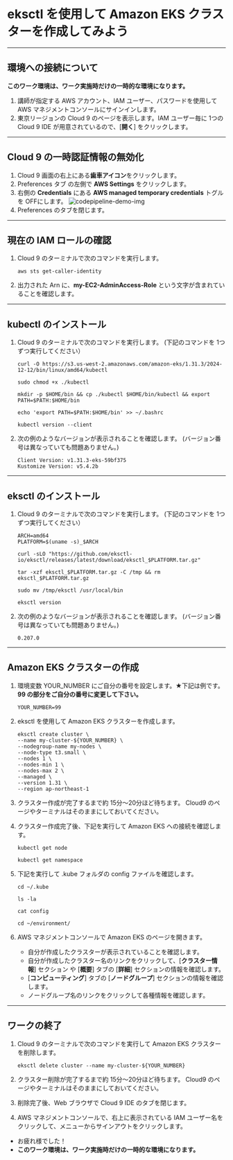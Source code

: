 # eksctl を使用して Amazon EKS クラスターを作成してみよう

---

## 環境への接続について

**このワーク環境は、ワーク実施時だけの一時的な環境になります。**

1. 講師が指定する AWS アカウント、IAM ユーザー、パスワードを使用して AWS マネジメントコンソールにサインインします。
1. 東京リージョンの Cloud 9 のページを表示します。IAM ユーザー毎に 1つの Cloud 9 IDE が用意されているので、[**開く**] をクリックします。

---

## Cloud 9 の一時認証情報の無効化
1. Cloud 9 画面の右上にある**歯車アイコン**をクリックします。
1. Preferences タブ の左側で **AWS Settings** をクリックします。
1. 右側の **Credentials** にある **AWS managed temporary credentials** トグルを OFFにします。
  ![codepipeline-demo-img](https://eks.nobelabo.net/images/mod7-cloud9.png)
1. Preferences のタブを閉じます。

---

## 現在の IAM ロールの確認

1. Cloud 9 のターミナルで次のコマンドを実行します。 
   ```
   aws sts get-caller-identity
   ```
1. 出力された Arn に、**my-EC2-AdminAccess-Role** という文字が含まれていることを確認します。

---
   
## kubectl のインストール

1. Cloud 9 のターミナルで次のコマンドを実行します。 (下記のコマンドを 1つずつ実行してください）
   ```
   curl -O https://s3.us-west-2.amazonaws.com/amazon-eks/1.31.3/2024-12-12/bin/linux/amd64/kubectl
   ```

   ```
   sudo chmod +x ./kubectl
   ```

   ```
   mkdir -p $HOME/bin && cp ./kubectl $HOME/bin/kubectl && export PATH=$PATH:$HOME/bin
   ```

   ```
   echo 'export PATH=$PATH:$HOME/bin' >> ~/.bashrc
   ```

   ```
   kubectl version --client
   ```
   
1. 次の例のようなバージョンが表示されることを確認します。 (バージョン番号は異なっていても問題ありません。)
   ```
   Client Version: v1.31.3-eks-59bf375
   Kustomize Version: v5.4.2b
   ```
---

## eksctl のインストール


1. Cloud 9 のターミナルで次のコマンドを実行します。 (下記のコマンドを 1つずつ実行してください）
   ```
   ARCH=amd64
   PLATFORM=$(uname -s)_$ARCH
   ```

   ```
   curl -sLO "https://github.com/eksctl-io/eksctl/releases/latest/download/eksctl_$PLATFORM.tar.gz"

   ```

   ```
   tar -xzf eksctl_$PLATFORM.tar.gz -C /tmp && rm eksctl_$PLATFORM.tar.gz
   ```

   ```
   sudo mv /tmp/eksctl /usr/local/bin
   ```

   ```
   eksctl version 
   ```
   
1. 次の例のようなバージョンが表示されることを確認します。 (バージョン番号は異なっていても問題ありません。)
   ```
   0.207.0
   ```


---
## Amazon EKS クラスターの作成

1. 環境変数 YOUR_NUMBER にご自分の番号を設定します。★下記は例です。**99 の部分をご自分の番号に変更して下さい。**

    ```
    YOUR_NUMBER=99
    ```

1. eksctl を使用して Amazon EKS クラスターを作成します。


    ```
    eksctl create cluster \
    --name my-cluster-${YOUR_NUMBER} \
    --nodegroup-name my-nodes \
    --node-type t3.small \
    --nodes 1 \
    --nodes-min 1 \
    --nodes-max 2 \
    --managed \
    --version 1.31 \
    --region ap-northeast-1
    ```

1. クラスター作成が完了するまで約 15分～20分ほど待ちます。
    Cloud9 のページやターミナルはそのままにしておいてください。

1. クラスター作成完了後、下記を実行して Amazon EKS への接続を確認します。

    ```
    kubectl get node
    ```

    ```
    kubectl get namespace
    ```

1. 下記を実行して .kube フォルダの config ファイルを確認します。

    ```
    cd ~/.kube
    ```

    ```
    ls -la
    ```

    ```
    cat config
    ```

    ```
    cd ~/environment/
    ```

1. AWS マネジメントコンソールで Amazon EKS のページを開きます。
    - 自分が作成したクラスターが表示されていることを確認します。
    - 自分が作成したクラスター名のリンクをクリックして、[**クラスター情報**] セクション や [**概要**] タブの [**詳細**] セクションの情報を確認します。
    - [**コンピューティング**] タブの [**ノードグループ**] セクションの情報を確認します。
    - ノードグループ名のリンクをクリックして各種情報を確認します。　 
---

## ワークの終了
1. Cloud 9 のターミナルで次のコマンドを実行して Amazon EKS クラスターを削除します。
   ```
   eksctl delete cluster --name my-cluster-${YOUR_NUMBER}
   ```

1. クラスター削除が完了するまで約 15分～20分ほど待ちます。
    Cloud9 のページやターミナルはそのままにしておいてください。
   
1. 削除完了後、Web ブラウザで Cloud 9 IDE のタブを閉じます。

1. AWS マネジメントコンソールで、右上に表示されている IAM ユーザー名をクリックして、メニューからサインアウトをクリックします。
* お疲れ様でした！
* **このワーク環境は、ワーク実施時だけの一時的な環境になります。**  
